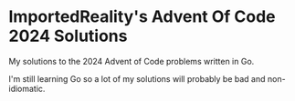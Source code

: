 # ImportedReality's Advent Of Code 2024 Solutions

My solutions to the 2024 Advent of Code problems written in Go.

I'm still learning Go so a lot of my solutions will probably be bad and non-idiomatic.
